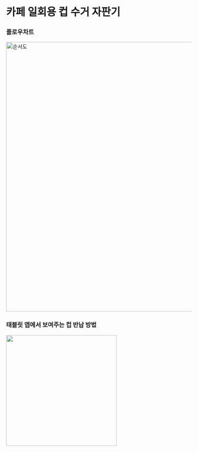 # 카페 일회용 컵 수거 자판기

### 플로우차트
<img width="731" alt="순서도" src="https://user-images.githubusercontent.com/99372040/174710589-58fb6491-bfc4-4a33-bbe4-22f739ed6b78.png">

### 태블릿 앱에서 보여주는 컵 반납 방법
<img src="![반납 규칙](https://user-images.githubusercontent.com/99372040/175210867-fbf0e33d-0d9e-4b94-9c1c-96ebdc37be62.gif)" width="300" height="300">

